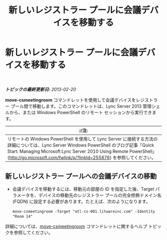 ﻿---
title: 新しいレジストラー プールに会議デバイスを移動する
TOCTitle: 新しいレジストラー プールに会議デバイスを移動する
ms:assetid: 26e02ca3-e881-4f90-8bf0-b13649108100
ms:mtpsurl: https://technet.microsoft.com/ja-jp/library/JJ994025(v=OCS.15)
ms:contentKeyID: 52056558
ms.date: 05/19/2016
mtps_version: v=OCS.15
ms.translationtype: HT
---

# 新しいレジストラー プールに会議デバイスを移動する

 

_**トピックの最終更新日:** 2013-02-20_

**move-csmeetingroom** コマンドレットを使用して会議デバイスをレジストラー プール間で移動します。このコマンドレットは、Lync Server 2013 管理シェルから、または Windows PowerShell のリモート セッションから実行できます。

<table>
<thead>
<tr class="header">
<th><img src="images/Gg412781.note(OCS.15).gif" title="note" alt="note" />注:</th>
</tr>
</thead>
<tbody>
<tr class="odd">
<td>リモートの Windows PowerShell を使用して Lync Server に接続する方法の詳細については、Lync Server Windows PowerShell のブログ記事「Quick Start: Managing Microsoft Lync Server 2010 Using Remote PowerShell」 (<a href="http://go.microsoft.com/fwlink/p/?linkid=255876">http://go.microsoft.com/fwlink/p/?linkId=255876</a>) を参照してください。</td>
</tr>
</tbody>
</table>



## 新しいレジストラー プールへの会議デバイスの移動

  - 会議デバイスを移動するには、移動元の部屋の ID を指定した後、Target パラメータを、デバイスの移動先のレジストラー プールの完全修飾ドメイン名 (FQDN) に設定する必要があります。たとえば、次のようになります。
    
        move-csmeetingroom -Target "atl-cs-001.litwareinc.com" -Identity "Room 14"

詳細については、[move-csmeetingroom](https://docs.microsoft.com/en-us/powershell/module/skype/Move-CsMeetingRoom) コマンドレットに関するヘルプ トピックを参照してください。

